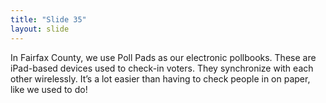 ```yaml
---
title: "Slide 35"
layout: slide
---
```


In Fairfax County, we use Poll Pads as our electronic pollbooks. These are iPad-based devices used to check-in voters. They synchronize with each other wirelessly. It’s a lot easier than having to check people in on paper, like we used to do!